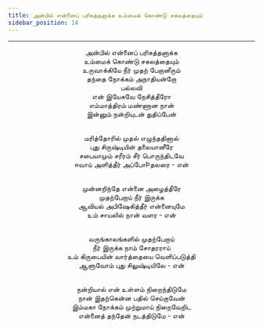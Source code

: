 ```yaml
---
title: அன்பில் என்னைப் பரிசுத்தனாக்க உம்மைக் கொண்டு சகலத்தையும்
sidebar_position: 14
---
```


---
<center>
அன்பில் என்னைப் பரிசுத்தனாக்க<br/>
உம்மைக் கொண்டு சகலத்தையும்<br/>
உருவாக்கியே நீர் முதற் பேறானீரும்<br/>
தந்தை நோக்கம் அநாதியன்றோ<br/>
பல்லவி<br/>
என் இயேசுவே நேசித்தீரோ<br/>
எம்மாத்திரம் மண்ணான நான்<br/>
இன்னும் நன்றியுடன் துதிப்பேன்<br/><br/>

மரித்தோரில் முதல் எழுந்ததினால்<br/>
புது சிருஷ்டியின் தலையானீரே<br/>
சபையாமும் சரீரம் சீர் பொருந்திடவே<br/>
ஈவாய் அளித்தீர் அப்போÞதலரை                - என்<br/><br/>

முன்னறிந்தே என்னை அழைத்தீரே<br/>
முதற்பேறாய் நீர் இருக்க<br/>
ஆவியல் அபிஷேகித்தீர் என்னையுமே<br/>
உம் சாயலில் நான் வளர                    - என்<br/><br/>

வருங்காலங்களில் முதற்பேறாய்<br/>
நீர் இருக்க நாம் சோதரராய்<br/>
உம் கிருபையின் வார்த்தையை வெளிப்படுத்தி<br/>
ஆளுவோம் புது சிலுஷ்டியிலே                    - என்<br/><br/>

நன்றியால் என் உள்ளம் நிறைந்திடுமே<br/>
நான் இதற்கென்ன பதில் செய்குவேன்<br/>
இம்மகா நோக்கம் முற்றுமாய் நிறைவேறிட<br/>
என்னைத் தந்தேன் நடத்திடுமே                - என்
</center>